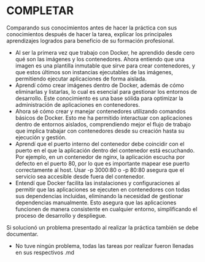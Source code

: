 # COMPLETAR  
Comparando sus conocimientos antes de hacer la práctica con sus conocimientos después de hacer la tarea, explicar los principales aprendizajes logrados para beneficio de su formación profesional.  

* Al ser la primera vez que trabajo con Docker, he aprendido desde cero qué son las imágenes y los contenedores. Ahora entiendo que una imagen es una plantilla inmutable que sirve para crear contenedores, y que estos últimos son instancias ejecutables de las imágenes, permitiendo ejecutar aplicaciones de forma aislada.
* Aprendí cómo crear imágenes dentro de Docker, además de cómo eliminarlas y listarlas, lo cual es esencial para gestionar los entornos de desarrollo. Este conocimiento es una base sólida para optimizar la administración de aplicaciones en contenedores.
* Ahora sé cómo crear y manejar contenedores utilizando comandos básicos de Docker. Esto me ha permitido interactuar con aplicaciones dentro de entornos aislados, comprendiendo mejor el flujo de trabajo que implica trabajar con contenedores desde su creación hasta su ejecución y gestión.
* Aprendí que el puerto interno del contenedor debe coincidir con el puerto en el que la aplicación dentro del contenedor está escuchando. Por ejemplo, en un contenedor de nginx, la aplicación escucha por defecto en el puerto 80, por lo que es importante mapear ese puerto correctamente al host. Usar -p 3000:80 o -p 80:80 asegura que el servicio sea accesible desde fuera del contenedor.
* Entendí que Docker facilita las instalaciones y configuraciones al permitir que las aplicaciones se ejecuten en contenedores con todas sus dependencias incluidas, eliminando la necesidad de gestionar dependencias manualmente. Esto asegura que las aplicaciones funcionen de manera consistente en cualquier entorno, simplificando el proceso de desarrollo y despliegue.

Si solucionó un problema presentado al realizar la práctica también se debe documentar.
* No tuve ningún problema, todas las tareas por realizar fueron llenadas en sus respectivos .md